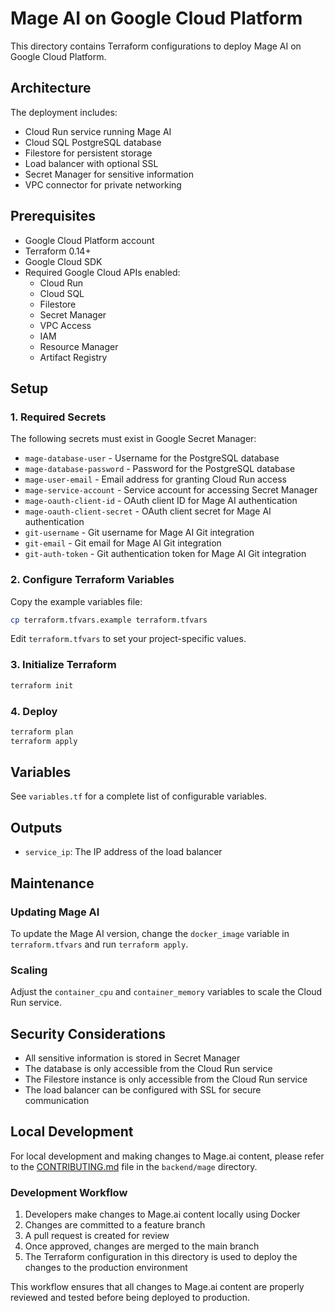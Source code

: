 # Mage AI on Google Cloud Platform

This directory contains Terraform configurations to deploy Mage AI on Google Cloud Platform.

## Architecture

The deployment includes:
- Cloud Run service running Mage AI
- Cloud SQL PostgreSQL database
- Filestore for persistent storage
- Load balancer with optional SSL
- Secret Manager for sensitive information
- VPC connector for private networking

## Prerequisites

- Google Cloud Platform account
- Terraform 0.14+
- Google Cloud SDK
- Required Google Cloud APIs enabled:
  - Cloud Run
  - Cloud SQL
  - Filestore
  - Secret Manager
  - VPC Access
  - IAM
  - Resource Manager
  - Artifact Registry

## Setup

### 1. Required Secrets

The following secrets must exist in Google Secret Manager:

- `mage-database-user` - Username for the PostgreSQL database
- `mage-database-password` - Password for the PostgreSQL database
- `mage-user-email` - Email address for granting Cloud Run access
- `mage-service-account` - Service account for accessing Secret Manager
- `mage-oauth-client-id` - OAuth client ID for Mage AI authentication
- `mage-oauth-client-secret` - OAuth client secret for Mage AI authentication
- `git-username` - Git username for Mage AI Git integration
- `git-email` - Git email for Mage AI Git integration
- `git-auth-token` - Git authentication token for Mage AI Git integration

### 2. Configure Terraform Variables

Copy the example variables file:

```bash
cp terraform.tfvars.example terraform.tfvars
```

Edit `terraform.tfvars` to set your project-specific values.

### 3. Initialize Terraform

```bash
terraform init
```

### 4. Deploy

```bash
terraform plan
terraform apply
```

## Variables

See `variables.tf` for a complete list of configurable variables.

## Outputs

- `service_ip`: The IP address of the load balancer

## Maintenance

### Updating Mage AI

To update the Mage AI version, change the `docker_image` variable in `terraform.tfvars` and run `terraform apply`.

### Scaling

Adjust the `container_cpu` and `container_memory` variables to scale the Cloud Run service.

## Security Considerations

- All sensitive information is stored in Secret Manager
- The database is only accessible from the Cloud Run service
- The Filestore instance is only accessible from the Cloud Run service
- The load balancer can be configured with SSL for secure communication 

## Local Development

For local development and making changes to Mage.ai content, please refer to the [CONTRIBUTING.md](../../backend/mage/CONTRIBUTING.md) file in the `backend/mage` directory.

### Development Workflow

1. Developers make changes to Mage.ai content locally using Docker
2. Changes are committed to a feature branch
3. A pull request is created for review
4. Once approved, changes are merged to the main branch
5. The Terraform configuration in this directory is used to deploy the changes to the production environment

This workflow ensures that all changes to Mage.ai content are properly reviewed and tested before being deployed to production. 